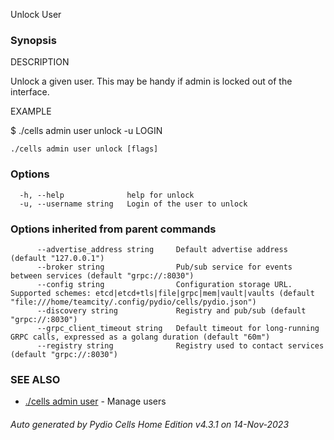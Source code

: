 Unlock User

### Synopsis


DESCRIPTION

  Unlock a given user.
  This may be handy if admin is locked out of the interface.

EXAMPLE

  $ ./cells admin user unlock -u LOGIN



```
./cells admin user unlock [flags]
```

### Options

```
  -h, --help              help for unlock
  -u, --username string   Login of the user to unlock
```

### Options inherited from parent commands

```
      --advertise_address string     Default advertise address (default "127.0.0.1")
      --broker string                Pub/sub service for events between services (default "grpc://:8030")
      --config string                Configuration storage URL. Supported schemes: etcd|etcd+tls|file|grpc|mem|vault|vaults (default "file:///home/teamcity/.config/pydio/cells/pydio.json")
      --discovery string             Registry and pub/sub (default "grpc://:8030")
      --grpc_client_timeout string   Default timeout for long-running GRPC calls, expressed as a golang duration (default "60m")
      --registry string              Registry used to contact services (default "grpc://:8030")
```

### SEE ALSO

* [./cells admin user](./cells-admin-user)	 - Manage users

###### Auto generated by Pydio Cells Home Edition v4.3.1 on 14-Nov-2023
